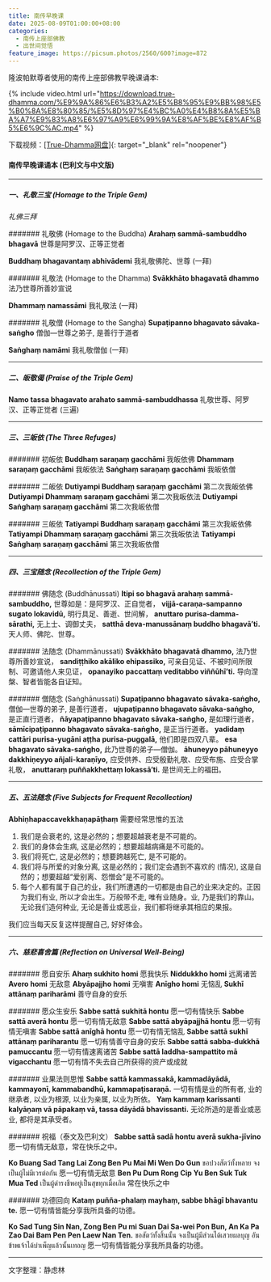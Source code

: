 ```yaml
---
title: 南传早晚课
date: 2025-08-09T01:00:00+08:00
categories:
  - 南传上座部佛教
  - 出世间觉悟
feature_image: https://picsum.photos/2560/600?image=872
---
```

隆波帕默尊者使用的南传上座部佛教早晚课诵本:

{% include video.html url="https://download.true-dhamma.com/%E9%9A%86%E6%B3%A2%E5%B8%95%E9%BB%98%E5%B0%8A%E8%80%85/%E5%8D%97%E4%BC%A0%E4%B8%8A%E5%BA%A7%E9%83%A8%E6%97%A9%E6%99%9A%E8%AF%BE%E8%AF%B5%E6%9C%AC.mp4" %}

下载视频：[\[True-Dhamma网盘\]](https://download.true-dhamma.com/%E9%9A%86%E6%B3%A2%E5%B8%95%E9%BB%98%E5%B0%8A%E8%80%85/%E5%8D%97%E4%BC%A0%E4%B8%8A%E5%BA%A7%E9%83%A8%E6%97%A9%E6%99%9A%E8%AF%BE%E8%AF%B5%E6%9C%AC.mp4){: target="_blank" rel="noopener"}

#### 南传早晚课诵本 (巴利文与中文版)

---

##### 一、礼敬三宝 (Homage to the Triple Gem)

*礼佛三拜*

####### 礼敬佛 (Homage to the Buddha)
**Arahaṃ sammā-sambuddho bhagavā**
世尊是阿罗汉、正等正觉者

**Buddhaṃ bhagavantaṃ abhivādemi**
我礼敬佛陀、世尊 (一拜)

####### 礼敬法 (Homage to the Dhamma)
**Svākkhāto bhagavatā dhammo**
法乃世尊所善妙宣说

**Dhammaṃ namassāmi**
我礼敬法 (一拜)

####### 礼敬僧 (Homage to the Sangha)
**Supaṭipanno bhagavato sāvaka-saṅgho**
僧伽—世尊之弟子, 是善行于道者

**Saṅghaṃ namāmi**
我礼敬僧伽 (一拜)

---

##### 二、皈敬偈 (Praise of the Triple Gem)

**Namo tassa bhagavato arahato sammā-sambuddhassa**
礼敬世尊、阿罗汉、正等正觉者 (三遍)

---

##### 三、三皈依 (The Three Refuges)

####### 初皈依
**Buddhaṃ saraṇaṃ gacchāmi**
我皈依佛
**Dhammaṃ saraṇaṃ gacchāmi**
我皈依法
**Saṅghaṃ saraṇaṃ gacchāmi**
我皈依僧

####### 二皈依
**Dutiyampi Buddhaṃ saraṇaṃ gacchāmi**
第二次我皈依佛
**Dutiyampi Dhammaṃ saraṇaṃ gacchāmi**
第二次我皈依法
**Dutiyampi Saṅghaṃ saraṇaṃ gacchāmi**
第二次我皈依僧

####### 三皈依
**Tatiyampi Buddhaṃ saraṇaṃ gacchāmi**
第三次我皈依佛
**Tatiyampi Dhammaṃ saraṇaṃ gacchāmi**
第三次我皈依法
**Tatiyampi Saṅghaṃ saraṇaṃ gacchāmi**
第三次我皈依僧

---

##### 四、三宝随念 (Recollection of the Triple Gem)

####### 佛随念 (Buddhānussati)
**Itipi so bhagavā arahaṃ sammā-sambuddho,**
世尊如是：是阿罗汉、正自觉者，
**vijjā-caraṇa-sampanno sugato lokavidū,**
明行具足、善逝、世间解，
**anuttaro purisa-damma-sārathi,**
无上士、调御丈夫，
**satthā deva-manussānaṃ buddho bhagavā’ti.**
天人师、佛陀、世尊。

####### 法随念 (Dhammānussati)
**Svākkhāto bhagavatā dhammo,**
法乃世尊所善妙宣说，
**sandiṭṭhiko akāliko ehipassiko,**
可亲自见证、不被时间所限制、可邀请他人来见证，
**opanayiko paccattaṃ veditabbo viññūhī’ti.**
导向涅槃、智者皆能各自证知。

####### 僧随念 (Saṅghānussati)
**Supaṭipanno bhagavato sāvaka-saṅgho,**
僧伽—世尊的弟子, 是善行道者，
**ujupaṭipanno bhagavato sāvaka-saṅgho,**
是正直行道者，
**ñāyapaṭipanno bhagavato sāvaka-saṅgho,**
是如理行道者，
**sāmīcipaṭipanno bhagavato sāvaka-saṅgho,**
是正当行道者。
**yadidaṃ cattāri purisa-yugāni aṭṭha purisa-puggalā,**
他们即是四双八辈。
**esa bhagavato sāvaka-saṅgho,**
此乃世尊的弟子—僧伽。
**āhuneyyo pāhuneyyo dakkhiṇeyyo añjali-karaṇīyo,**
应受供养、应受殷勤礼敬、应受布施、应受合掌礼敬，
**anuttaraṃ puññakkhettaṃ lokassā’ti.**
是世间无上的福田。

---

##### 五、五法随念 (Five Subjects for Frequent Recollection)

**Abhiṇhapaccavekkhaṇapāṭhaṃ**
需要经常思惟的五法

1.  我们是会衰老的, 这是必然的；想要超越衰老是不可能的。
2.  我们的身体会生病, 这是必然的；想要超越病痛是不可能的。
3.  我们将死亡, 这是必然的；想要跨越死亡, 是不可能的。
4.  我们将与所爱的对象分离, 这是必然的；我们定会遇到不喜欢的 (情况), 这是自然的；想要超越“爱别离、怨憎会”是不可能的。
5.  每个人都有属于自己的业，我们所遭遇的一切都是由自己的业来决定的。正因为我们有业, 所以才会出生。万般带不走, 唯有业随身。业, 乃是我们的靠山。无论我们造何种业, 无论是善业或恶业，我们都将继承其相应的果报。

我们应当每天反复这样提醒自己, 好好体会。

---

##### 六、慈悲喜舍篇 (Reflection on Universal Well-Being)

####### 愿自安乐
**Ahaṃ sukhito homi**
愿我快乐
**Niddukkho homi**
远离诸苦
**Avero homi**
无敌意
**Abyāpajjho homi**
无嗔害
**Anīgho homi**
无恼乱
**Sukhī attānaṃ pariharāmi**
善守自身的安乐

####### 愿众生安乐
**Sabbe sattā sukhitā hontu**
愿一切有情快乐
**Sabbe sattā averā hontu**
愿一切有情无敌意
**Sabbe sattā abyāpajjhā hontu**
愿一切有情无嗔害
**Sabbe sattā anīghā hontu**
愿一切有情无恼乱
**Sabbe sattā sukhī attānaṃ pariharantu**
愿一切有情善守自身的安乐
**Sabbe sattā sabba-dukkhā pamuccantu**
愿一切有情速离诸苦
**Sabbe sattā laddha-sampattito mā vigacchantu**
愿一切有情不失去自己所获得的资产或成就

####### 业果法则思惟
**Sabbe sattā kammassakā, kammadāyādā, kammayonī, kammabandhū, kammapaṭisaraṇā.**
一切有情是业的所有者, 业的继承者, 以业为根源, 以业为亲属, 以业为所依。
**Yaṃ kammaṃ karissanti kalyāṇaṃ vā pāpakaṃ vā, tassa dāyādā bhavissanti.**
无论所造的是善业或恶业, 都将是其承受者。

####### 祝福（泰文及巴利文）
**Sabbe sattā sadā hontu averā sukha-jīvino**
愿一切有情无敌意，常在快乐之中。

**Ko Buang Sad Tang Lai Zong Ben Pu Mai Mi Wen Do Gun**
ขอปวงสัตว์ทั้งหลาย จงเป็นผู้ไม่มีเวรต่อกัน
愿一切有情无敌意
**Ben Pu Dum Rong Cip Yu Ben Suk Tuk Mua Ted**
เป็นผู้ดำรงชีพอยู่เป็นสุขทุกเมื่อเถิด
常在快乐之中

####### 功德回向
**Kataṃ puñña-phalaṃ mayhaṃ, sabbe bhāgī bhavantu te.**
愿一切有情皆能分享我所具备的功德。

**Ko Sad Tung Sin Nan, Zong Ben Pu mi Suan Dai Sa-wei Pon Bun, An Ka Pa Zao Dai Bam Pen Pen Laew Nan Ten.**
ขอสัตว์ทั้งสิ้นนั้น จงเป็นผู้มีส่วนได้เสวยผลบุญ อันข้าพเจ้าได้บำเพ็ญแล้วนั้นเทอญ
愿一切有情皆能分享我所具备的功德。

---
文字整理：静虑林